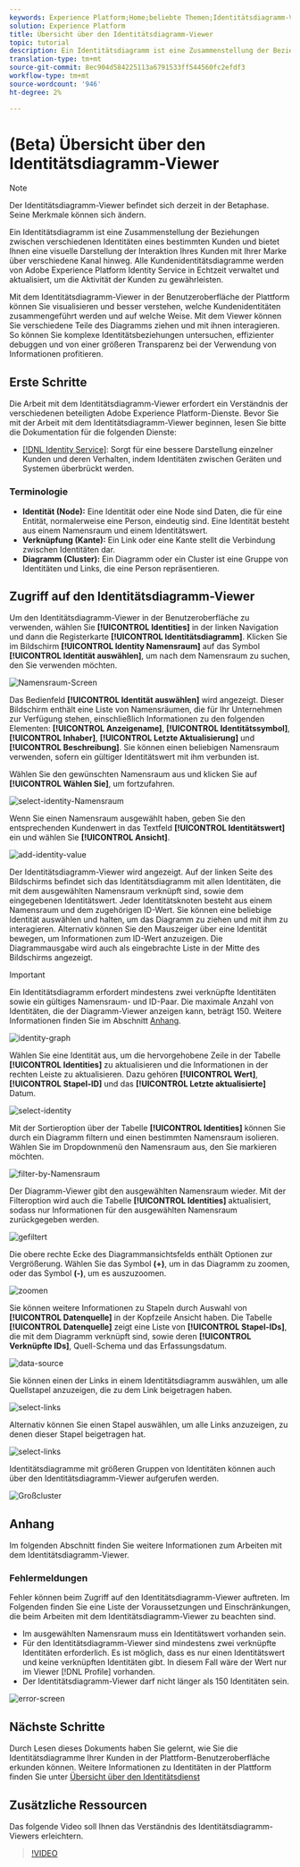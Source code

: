 ```yaml
---
keywords: Experience Platform;Home;beliebte Themen;Identitätsdiagramm-Viewer;Identitätsdiagramm-Viewer;Diagramm-Viewer;Namensraum;Identitäts-Namensraum;Identität;Identitätsdienst;Identitätsdienst;Identitätsdienst
solution: Experience Platform
title: Übersicht über den Identitätsdiagramm-Viewer
topic: tutorial
description: Ein Identitätsdiagramm ist eine Zusammenstellung der Beziehungen zwischen verschiedenen Identitäten eines bestimmten Kunden und bietet Ihnen eine visuelle Darstellung der Interaktion Ihres Kunden mit Ihrer Marke über verschiedene Kanal hinweg.
translation-type: tm+mt
source-git-commit: 8ec904d584225113a6791533ff544560fc2efdf3
workflow-type: tm+mt
source-wordcount: '946'
ht-degree: 2%

---
```



# (Beta) Übersicht über den Identitätsdiagramm-Viewer

>[!NOTE]
>
>Der Identitätsdiagramm-Viewer befindet sich derzeit in der Betaphase. Seine Merkmale können sich ändern.

Ein Identitätsdiagramm ist eine Zusammenstellung der Beziehungen zwischen verschiedenen Identitäten eines bestimmten Kunden und bietet Ihnen eine visuelle Darstellung der Interaktion Ihres Kunden mit Ihrer Marke über verschiedene Kanal hinweg. Alle Kundenidentitätsdiagramme werden von Adobe Experience Platform Identity Service in Echtzeit verwaltet und aktualisiert, um die Aktivität der Kunden zu gewährleisten.

Mit dem Identitätsdiagramm-Viewer in der Benutzeroberfläche der Plattform können Sie visualisieren und besser verstehen, welche Kundenidentitäten zusammengeführt werden und auf welche Weise. Mit dem Viewer können Sie verschiedene Teile des Diagramms ziehen und mit ihnen interagieren. So können Sie komplexe Identitätsbeziehungen untersuchen, effizienter debuggen und von einer größeren Transparenz bei der Verwendung von Informationen profitieren.

## Erste Schritte

Die Arbeit mit dem Identitätsdiagramm-Viewer erfordert ein Verständnis der verschiedenen beteiligten Adobe Experience Platform-Dienste. Bevor Sie mit der Arbeit mit dem Identitätsdiagramm-Viewer beginnen, lesen Sie bitte die Dokumentation für die folgenden Dienste:

- [[!DNL Identity Service]](../home.md): Sorgt für eine bessere Darstellung einzelner Kunden und deren Verhalten, indem Identitäten zwischen Geräten und Systemen überbrückt werden.

### Terminologie

- **Identität (Node):** Eine Identität oder eine Node sind Daten, die für eine Entität, normalerweise eine Person, eindeutig sind. Eine Identität besteht aus einem Namensraum und einem Identitätswert.
- **Verknüpfung (Kante):** Ein Link oder eine Kante stellt die Verbindung zwischen Identitäten dar.
- **Diagramm (Cluster):** Ein Diagramm oder ein Cluster ist eine Gruppe von Identitäten und Links, die eine Person repräsentieren.

## Zugriff auf den Identitätsdiagramm-Viewer

Um den Identitätsdiagramm-Viewer in der Benutzeroberfläche zu verwenden, wählen Sie **[!UICONTROL Identities]** in der linken Navigation und dann die Registerkarte **[!UICONTROL Identitätsdiagramm]**. Klicken Sie im Bildschirm **[!UICONTROL Identity Namensraum]** auf das Symbol **[!UICONTROL Identität auswählen]**, um nach dem Namensraum zu suchen, den Sie verwenden möchten.

![Namensraum-Screen](../images/identity-graph-viewer/identity-namespace.png)

Das Bedienfeld **[!UICONTROL Identität auswählen]** wird angezeigt. Dieser Bildschirm enthält eine Liste von Namensräumen, die für Ihr Unternehmen zur Verfügung stehen, einschließlich Informationen zu den folgenden Elementen: **[!UICONTROL Anzeigename]**, **[!UICONTROL Identitätssymbol]**, **[!UICONTROL Inhaber]**, **[!UICONTROL Letzte Aktualisierung]** und **[!UICONTROL Beschreibung]**. Sie können einen beliebigen Namensraum verwenden, sofern ein gültiger Identitätswert mit ihm verbunden ist.

Wählen Sie den gewünschten Namensraum aus und klicken Sie auf **[!UICONTROL Wählen Sie]**, um fortzufahren.

![select-identity-Namensraum](../images/identity-graph-viewer/select-identity-namespace.png)

Wenn Sie einen Namensraum ausgewählt haben, geben Sie den entsprechenden Kundenwert in das Textfeld **[!UICONTROL Identitätswert]** ein und wählen Sie **[!UICONTROL Ansicht]**.

![add-identity-value](../images/identity-graph-viewer/identity-value-filled.png)

Der Identitätsdiagramm-Viewer wird angezeigt. Auf der linken Seite des Bildschirms befindet sich das Identitätsdiagramm mit allen Identitäten, die mit dem ausgewählten Namensraum verknüpft sind, sowie dem eingegebenen Identitätswert. Jeder Identitätsknoten besteht aus einem Namensraum und dem zugehörigen ID-Wert. Sie können eine beliebige Identität auswählen und halten, um das Diagramm zu ziehen und mit ihm zu interagieren. Alternativ können Sie den Mauszeiger über eine Identität bewegen, um Informationen zum ID-Wert anzuzeigen. Die Diagrammausgabe wird auch als eingebrachte Liste in der Mitte des Bildschirms angezeigt.

>[!IMPORTANT]
>
>Ein Identitätsdiagramm erfordert mindestens zwei verknüpfte Identitäten sowie ein gültiges Namensraum- und ID-Paar. Die maximale Anzahl von Identitäten, die der Diagramm-Viewer anzeigen kann, beträgt 150. Weitere Informationen finden Sie im Abschnitt [Anhang](#appendix).

![identity-graph](../images/identity-graph-viewer/graph-viewer.png)

Wählen Sie eine Identität aus, um die hervorgehobene Zeile in der Tabelle **[!UICONTROL Identities]** zu aktualisieren und die Informationen in der rechten Leiste zu aktualisieren. Dazu gehören **[!UICONTROL Wert]**, **[!UICONTROL Stapel-ID]** und das **[!UICONTROL Letzte aktualisierte]** Datum.

![select-identity](../images/identity-graph-viewer/select-identity.png)

Mit der Sortieroption über der Tabelle **[!UICONTROL Identities]** können Sie durch ein Diagramm filtern und einen bestimmten Namensraum isolieren. Wählen Sie im Dropdownmenü den Namensraum aus, den Sie markieren möchten.

![filter-by-Namensraum](../images/identity-graph-viewer/filter-namespace.png)

Der Diagramm-Viewer gibt den ausgewählten Namensraum wieder. Mit der Filteroption wird auch die Tabelle **[!UICONTROL Identities]** aktualisiert, sodass nur Informationen für den ausgewählten Namensraum zurückgegeben werden.

![gefiltert](../images/identity-graph-viewer/filtered.png)

Die obere rechte Ecke des Diagrammansichtsfelds enthält Optionen zur Vergrößerung. Wählen Sie das Symbol **(+)**, um in das Diagramm zu zoomen, oder das Symbol **(-)**, um es auszuzoomen.

![zoomen](../images/identity-graph-viewer/zoom.png)

Sie können weitere Informationen zu Stapeln durch Auswahl von **[!UICONTROL Datenquelle]** in der Kopfzeile Ansicht haben. Die Tabelle **[!UICONTROL Datenquelle]** zeigt eine Liste von **[!UICONTROL Stapel-IDs]**, die mit dem Diagramm verknüpft sind, sowie deren **[!UICONTROL Verknüpfte IDs]**, Quell-Schema und das Erfassungsdatum.

![data-source](../images/identity-graph-viewer/data-source-table.png)

Sie können einen der Links in einem Identitätsdiagramm auswählen, um alle Quellstapel anzuzeigen, die zu dem Link beigetragen haben.

![select-links](../images/identity-graph-viewer/select-edge.png)

Alternativ können Sie einen Stapel auswählen, um alle Links anzuzeigen, zu denen dieser Stapel beigetragen hat.

![select-links](../images/identity-graph-viewer/select-batch.png)

Identitätsdiagramme mit größeren Gruppen von Identitäten können auch über den Identitätsdiagramm-Viewer aufgerufen werden.

![Großcluster](../images/identity-graph-viewer/large-cluster.png)

## Anhang

Im folgenden Abschnitt finden Sie weitere Informationen zum Arbeiten mit dem Identitätsdiagramm-Viewer.

### Fehlermeldungen

Fehler können beim Zugriff auf den Identitätsdiagramm-Viewer auftreten. Im Folgenden finden Sie eine Liste der Voraussetzungen und Einschränkungen, die beim Arbeiten mit dem Identitätsdiagramm-Viewer zu beachten sind.

- Im ausgewählten Namensraum muss ein Identitätswert vorhanden sein.
- Für den Identitätsdiagramm-Viewer sind mindestens zwei verknüpfte Identitäten erforderlich. Es ist möglich, dass es nur einen Identitätswert und keine verknüpften Identitäten gibt. In diesem Fall wäre der Wert nur im Viewer [!DNL Profile] vorhanden.
- Der Identitätsdiagramm-Viewer darf nicht länger als 150 Identitäten sein.

![error-screen](../images/identity-graph-viewer/error-screen.png)

## Nächste Schritte

Durch Lesen dieses Dokuments haben Sie gelernt, wie Sie die Identitätsdiagramme Ihrer Kunden in der Plattform-Benutzeroberfläche erkunden können. Weitere Informationen zu Identitäten in der Plattform finden Sie unter [Übersicht über den Identitätsdienst](../home.md)

## Zusätzliche Ressourcen

Das folgende Video soll Ihnen das Verständnis des Identitätsdiagramm-Viewers erleichtern.

>[!VIDEO](https://video.tv.adobe.com/v/331030/?quality=12&learn=on)
